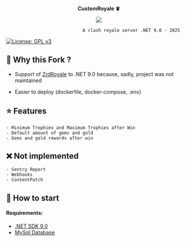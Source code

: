 <p align="center">
  <b>CustomRoyale ♛</b>
</p>
<p align="center">
  <img src="https://media1.giphy.com/media/v1.Y2lkPTc5MGI3NjExYTM2bDNpaHY1amxndDc5dGQwOWt2bW5ucjU2cWs0eWJiMWVndmF3ZSZlcD12MV9pbnRlcm5hbF9naWZfYnlfaWQmY3Q9Zw/MY1EJgjpXUwMrzQpAk/giphy.gif" />
</p>

                                 A clash royale server .NET 9.0 - 2025 

[![License: GPL v3](https://img.shields.io/badge/License-GPLv3-blue.svg)](https://www.gnu.org/licenses/gpl-3.0)


## 📍 Why this Fork ?

  - Support of [ZrdRoyale](https://github.com/Zordon1337/ZrdRoyale/) to .NET 9.0 because, sadly, project was not maintained

  -  Easier to deploy (dockerfile, docker-compose, .env)


## ⭐ Features
``` 
- Minimum Trophies and Maximum Trophies after Win
- Default amount of gems and gold
- Gems and gold rewards after win
```

## ❌ Not implemented
``` 
- Sentry Report
- Webhooks
- ContentPatch
```

## 📝 How to start

#### Requirements:
  - [.NET SDK 9.0](https://dotnet.microsoft.com/en-us/download/dotnet/9.0)
  - [MySql Database](https://www.mysql.com/)
